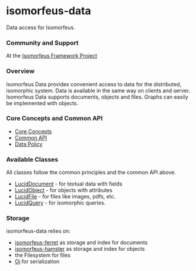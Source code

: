 # isomorfeus-data

Data access for Isomorfeus.

### Community and Support

At the [Isomorfeus Framework Project](http://isomorfeus.com)

### Overview

Isomorfeus Data provides convenient access to data for the distributed, isomorphic system.
Data is available in the same way on clients and server.
Isomorfeus Data supports documents, objects and files.
Graphs can easily be implemented with objects.

### Core Concepts and Common API

- [Core Concepts](docs/concepts.md)
- [Common API](docs/common_api.md)
- [Data Policy](docs/data_policy.md)

### Available Classes

All classes follow the common principles and the common API above.

- [LucidDocument](docs/data_document.md) - for textual data with fields
- [LucidObject](docs/data_object.md) - for objects with attributes
- [LucidFile](docs/data_file.md) - for files like images, pdfs, etc.
- [LucidQuery](docs/data_query.md) - for isomorphic queries.

### Storage

isomorfeus-data relies on:

- [isomorfeus-ferret](https://github.com/isomorfeus/isomorfeus-ferret) as storage and index for documents
- [isomorfeus-hamster](https://github.com/isomorfeus/isomorfeus-hamster) as storage and index for objects
- the Filesystem for files
- [Oj](https://github.com/ohler55/oj) for serialization
